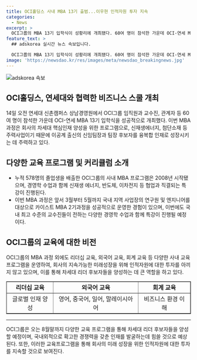 ```yaml
---
title: OCI홀딩스 사내 MBA 13기 출범...이우현 인적자원 투자 지속
categories:
  - News
excerpt: >
  OCI그룹의 MBA 13기 입학식이 성황리에 개최됐다. 60여 명이 참석한 가운데 OCI-연세 MBA 13기 입학식은 회사의 핵심인재를 양성하는 프로그램으로, 이번에는 국내 최고 수준의 교수진들의 경영학 수업과 함께 특강이 진행될 예정이다. OCI그룹은 이번 MBA 과정 외에도 리더십 교육과 외국어, 회계 교육 등 다양한 사내 교육 프로그램을 운영하고 있으며, 회장은 지속 가능한 미래성장을 위해 인적자원에 대한 투자를 강조했다.
feature_text: >
  ## adskorea 실시간 뉴스 속보입니다.

  OCI그룹의 MBA 13기 입학식이 성황리에 개최됐다. 60여 명이 참석한 가운데 OCI-연세 MBA 13기 입학식은 회사의 핵심인재를 양성하는 프로그램으로, 이번에는 국내 최고 수준의 교수진들의 경영학 수업과 함께 특강이 진행될 예정이다. OCI그룹은 이번 MBA 과정 외에도 리더십 교육과 외국어, 회계 교육 등 다양한 사내 교육 프로그램을 운영하고 있으며, 회장은 지속 가능한 미래성장을 위해 인적자원에 대한 투자를 강조했다.
image: 'https://newsdao.kr/res/images/meta/newsdao_breakingnews.jpg'
---
```


<p><img src="https://newsdao.kr/res/images/meta/newsdao_breakingnews.jpg" alt="adskorea 속보" /></p>

<h2 data-ke-size="size26">OCI홀딩스, 연세대와 협력한 비즈니스 스쿨 개최</h2>

<p data-ke-size="size16">14일 오전 연세대 신촌캠퍼스 상남경영원에서 OCI그룹 임직원과 교수진, 관계자 등 60여 명이 참석한 가운데 OCI-연세 MBA 13기 입학식을 성공적으로 개최했다. 이번 MBA 과정은 회사의 차세대 핵심인재 양성을 위한 프로그램으로, 신재생에너지, 첨단소재 등 주력사업이기 때문에 이공계 출신의 신임팀장과 팀장 후보자를 융복합 인재로 성장시키는 데 주력하고 있다.</p>

<h2 data-ke-size="size26">다양한 교육 프로그램 및 커리큘럼 소개</h2>

<ul>
<li>누적 578명의 졸업생을 배출한 OCI그룹의 사내 MBA 프로그램은 2008년 시작됐으며, 경영학 수업과 함께 신재생 에너지, 반도체, 이차전지 등 협업과 직결되는 특강이 진행된다.</li>
<li>이번 MBA 과정은 앞서 3월부터 5월까지 국내 지역 사업장의 연구원 및 엔지니어를 대상으로 카이스트 MBA 2기과정을 성공적으로 운영한 경험이 있으며, 이번에도 국내 최고 수준의 교수진들이 전하는 다양한 경영학 수업과 함께 특강이 진행될 예정이다.</li>
</ul>

<h2 data-ke-size="size26">OCI그룹의 교육에 대한 비전</h2>

<p data-ke-size="size16">OCI그룹의 MBA 과정 외에도 리더십 교육, 외국어 교육, 회계 교육 등 다양한 사내 교육 프로그램을 운영하여, 회사의 지속가능한 미래성장을 위해 인적자원에 대한 투자를 아끼지 않고 있으며, 이를 통해 차세대 리더 후보자들을 양성하는 데 큰 역할을 하고 있다.</p>

<table style="width: 100%;" border="1">
<tbody>
<tr>
<td style="text-align: center; height: 17px;"><b>리더십 교육</b></td>
<td style="text-align: center; height: 17px;"><b>외국어 교육</b></td>
<td style="text-align: center; height: 17px;"><b>회계 교육</b></td>
</tr>
<tr>
<td style="text-align: center; height: 17px;">글로벌 인재 양성</td>
<td style="text-align: center; height: 17px;">영어, 중국어, 일어, 말레이시아어</td>
<td style="text-align: center; height: 17px;">비즈니스 환경 이해</td>
</tr>
</tbody>
</table>

<hr>

<p data-ke-size="size16">OCI그룹은 오는 8월말까지 다양한 교육 프로그램을 통해 차세대 리더 후보자들을 양성할 예정이며, 국내외적으로 확고한 경쟁력을 갖춘 인재를 발굴하는데 힘쓸 것으로 예상된다. 또한, 이러한 교육프로그램을 통해 회사의 미래 성장을 위한 인적자원에 대한 투자를 지속할 것으로 보여진다.</p>

